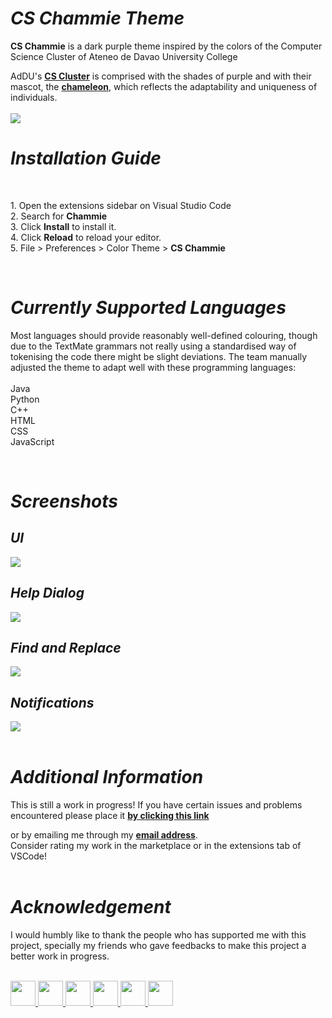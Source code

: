 <h1><i><b>CS Chammie Theme</b></i></h1>

<p><b>CS Chammie</b> is a dark purple theme inspired by the colors of the Computer Science Cluster of Ateneo de Davao University College</p>

<p>AdDU's <b><a href="https://twitter.com/ADDU_CS">CS Cluster</a></b> is comprised with the shades of purple and with their mascot, the <b><a href="https://twitter.com/ADDU_CS/status/1409090015557083138">chameleon</a></b>, which reflects the adaptability and uniqueness of individuals.
<br>
<br>
<img src="https://github.com/tremor6916/chammie-theme/blob/master/images/chammiedocu.gif?raw=true"/>

<h1><i>Installation Guide</i></h1>
<br>
<p>
1. Open the extensions sidebar on Visual Studio Code
<br>
2. Search for <b>Chammie</b>
<br>
3. Click <b>Install</b> to install it.
<br>
4. Click <b>Reload</b> to reload your editor.
<br>
5. File > Preferences > Color Theme > <b>CS Chammie</b></p>
<br>
<h1><i>Currently Supported Languages</i></h1>
<p>
Most languages should provide reasonably well-defined colouring, though due to the TextMate grammars not really using a standardised way of tokenising the code there might be slight deviations. The team manually adjusted the theme to adapt well with these programming languages:
<br>
<br>
Java
<br>
Python
<br>
C++
<br>
HTML
<br>
CSS
<br>
JavaScript
</p>
<br>
<h1><i>Screenshots</i></h1>

<h2><b><i>UI</i></b></h2>
<img src="https://github.com/tremor6916/chammie-theme/blob/master/images/documentation/UI.png?raw=true">
<br>
<h2><b><i>Help Dialog</i></b></h2>
<img src="https://github.com/tremor6916/chammie-theme/blob/master/images/documentation/Help.png?raw=true">
<br>
<h2><b><i>Find and Replace</i></b></h2>
<img src="https://github.com/tremor6916/chammie-theme/blob/master/images/documentation/FindReplace.png?raw=true">
<br>
<h2><b><i>Notifications</i></b></h2>
<img src="https://github.com/tremor6916/chammie-theme/blob/master/images/documentation/Notification.png?raw=true">
<br>
<br>

<h1><b><i>Additional Information</i></b></h1>
<p>This is still a work in progress! If you have certain issues and problems encountered please place it <a href="https://github.com/tremor6916/chammie-theme/issues"><b>by clicking this link</b></a></p> or by emailing me through my <a href="mailto:lpawaon@gmail.com"><b>email address</b></a>.
<br>
Consider rating my work in the marketplace or in the extensions tab of VSCode!
<br>
<br>
<h1><b><i>Acknowledgement</i></b></h1>
<p>I would humbly like to thank the people who has supported me with this project, specially my friends who gave feedbacks to make this project a better work in progress.</p>
<br>
<a href="https://twitter.com/CyrilOlanolan">
<img src="https://scontent.fdvo4-1.fna.fbcdn.net/v/t1.6435-1/p240x240/160794765_4034139936651648_3427999049810635455_n.jpg?_nc_cat=110&ccb=1-3&_nc_sid=7206a8&_nc_eui2=AeGNEvfqmg1PEON49cedBLwkkOyaHWjbFRKQ7JodaNsVEp4D-JfjZj50sqpkk3CGge2lwkP265yh1RGh_bcchQ36&_nc_ohc=h4DMi2jrQBQAX_PJC-B&_nc_ht=scontent.fdvo4-1.fna&tp=6&oh=0a8261d2bc258b678396d52c3c0dbdc8&oe=60DC939F"width=40 height=40>
</a>
<a href="https://twitter.com/eyayayah">
<img src="https://pbs.twimg.com/profile_images/1392487447993360392/83wOJngw_400x400.jpg" width=40 height=40>
</a>
<a href="https://twitter.com/vvrbngag">
<img src="https://scontent.fdvo4-1.fna.fbcdn.net/v/t1.6435-9/179907725_4553992104615994_1757771346363303381_n.jpg?_nc_cat=111&ccb=1-3&_nc_sid=09cbfe&_nc_eui2=AeHUSJpZIKqogWCGIUQlLjv-8kdTfj-f1PDyR1N-P5_U8B9JNcEFGu5KJlaU4uY4OtZMw5k4rhCGaz8Yr0KWt_Yy&_nc_ohc=NxvAXkorGX4AX-8cRJG&_nc_ht=scontent.fdvo4-1.fna&oh=789d86676fd07c98d1c609e7b036ec72&oe=60DCDEC0" width=40 height=40>
</a>
<a href="https://twitter.com/charleeesstrazo">
<img src="https://pbs.twimg.com/profile_images/1408882303762268162/fAH20q7V_400x400.jpg"width=40 height=40>
</a>
<a href="https://twitter.com/Jpmatayabas">
<img src="https://pbs.twimg.com/profile_images/1383204199563886592/c-YGjywq_400x400.jpg"width=40 height=40>
</a>
<a href="https://twitter.com/Jayinnhahn">
<img src="https://scontent.fdvo4-1.fna.fbcdn.net/v/t1.6435-9/122896530_2501897936609087_2090084136733952397_n.jpg?_nc_cat=103&ccb=1-3&_nc_sid=09cbfe&_nc_eui2=AeHGfxy5p7EvVXDM3ANMKi52GG4SOvb_bTEYbhI69v9tMXwnUXkrOzYTIVv6pbUxH5cCp5VRGKO7XQDWK8ZrTBRb&_nc_ohc=3go6XTDUkowAX8ISh4m&_nc_ht=scontent.fdvo4-1.fna&oh=7a7df5ab3db84fccd7db7f2d904f6aa6&oe=60DE3206"width=40 height=40>
</a>
